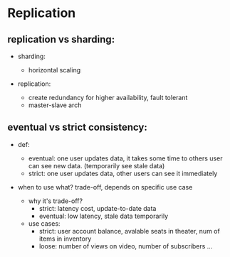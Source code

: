 # Replication

## replication vs sharding:
- sharding:
  - horizontal scaling

- replication:
  - create redundancy for higher availability, fault tolerant
  - master-slave arch

## eventual vs strict consistency:
- def:
  - eventual: one user updates data, it takes some time to others user can see new data. (temporarily see stale data)
  - strict: one user updates data, other users can see it immediately

- when to use what? trade-off, depends on specific use case
  - why it's trade-off?
    - strict: latency cost, update-to-date data
    - eventual: low latency, stale data temporarily
  - use cases:
    - strict: user account balance, avalable seats in theater, num of items in inventory
    - loose: number of views on video, number of subscribers ...
